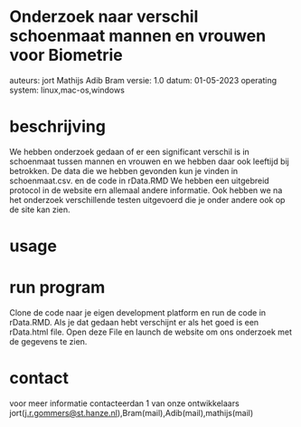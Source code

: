 # Onderzoek naar verschil schoenmaat mannen en vrouwen voor Biometrie

auteurs: jort Mathijs Adib Bram
versie: 1.0
datum: 01-05-2023
operating system: linux,mac-os,windows

# beschrijving
We hebben onderzoek gedaan of er een significant verschil is in schoenmaat tussen mannen en vrouwen en we hebben daar ook leeftijd bij betrokken.
De data die we hebben gevonden kun je vinden in schoenmaat.csv. en de code in rData.RMD
We hebben een uitgebreid protocol in de website ern allemaal andere informatie.
Ook hebben we na het onderzoek verschillende testen uitgevoerd die je onder andere ook op de site kan zien.


# usage


# run program
Clone de code naar je eigen development platform en run de code in rData.RMD.
Als je dat gedaan hebt verschijnt er als het goed is een rData.html file.
Open deze File en launch de website om ons onderzoek met de gegevens te zien.


# contact
voor meer informatie contacteerdan 1 van onze ontwikkelaars jort(j.r.gommers@st.hanze.nl),Bram(mail),Adib(mail),mathijs(mail)
